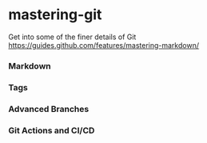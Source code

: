 # mastering-git
Get into some of the finer details of Git
https://guides.github.com/features/mastering-markdown/
### Markdown
### Tags
### Advanced Branches
### Git Actions and CI/CD
